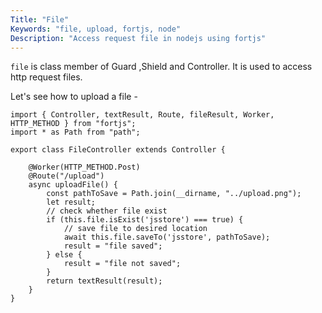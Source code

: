 ```yaml
---
Title: "File"
Keywords: "file, upload, fortjs, node"
Description: "Access request file in nodejs using fortjs"
---
```


`file` is class member of  Guard ,Shield and Controller. It is used to access http request files.

Let's see how to upload a file - 

```
import { Controller, textResult, Route, fileResult, Worker, HTTP_METHOD } from "fortjs";
import * as Path from "path";

export class FileController extends Controller {
   
    @Worker(HTTP_METHOD.Post)
    @Route("/upload")
    async uploadFile() {
        const pathToSave = Path.join(__dirname, "../upload.png");
        let result;
        // check whether file exist
        if (this.file.isExist('jsstore') === true) {
            // save file to desired location
            await this.file.saveTo('jsstore', pathToSave);
            result = "file saved";
        } else {
            result = "file not saved";
        }
        return textResult(result);
    }    
}
```
